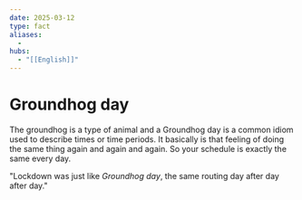 ```yaml
---
date: 2025-03-12
type: fact
aliases:
  -
hubs:
  - "[[English]]"
---
```


# Groundhog day

The groundhog is a type of animal and a Groundhog day is a common idiom used to describe times or time periods. It basically is that feeling of doing the same thing again and again and again. So your schedule is exactly the same every day.

"Lockdown was just like *Groundhog day*, the same routing day after day after day."


